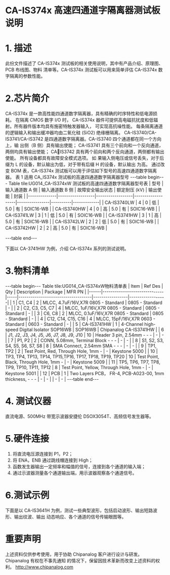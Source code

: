  # CA-IS374x 高速四通道字隔离器测试板说明


# 1. 描述
此份文件描述了 CA-IS374x 测试板的相关使用说明，其中有产品介绍、原理图、PCB 布线图、物料
清单等。CA-IS374x 测试板可以用来简单评估 CA-IS374x 数字隔离的参数性能。


# 2.芯片简介
CA-IS374x 是一款高性能四通道数字隔离器，具有精确的时序特性和低电源损耗。 在隔离 CMOS
数字 I/O 时， CA-IS374x 器件可提供高电磁抗扰度和低辐射。所有器件版本均具有施密特触发器输入，
可实现高抗噪性能。 每条隔离通道的逻辑输入和输出缓冲器均由二氧化硅 (SiO2) 绝缘栅隔离。
CA-IS3740/CA-IS3741/CA-IS3742 是四通道数字隔离器。CA-IS3740 四个通道都在同一个方向上，输
出侧（B 侧）具有输出使能； CA-IS3741 具有三个前向和一个反向通道，两侧均具有输出使能； CA￾IS3742 具有两个前向和两个反向通道，两侧都有输出使能。 所有设备都具有故障安全模式选项。 如
果输入侧电压或信号丢失，对于后缀为 L 的设备，默认输出为低，对于带有后缀 H 的设备，默认输出
为高。
通过改变 BOM 表，CA-IS374x 测试板可以用于评估如下型号的高速四通道数字隔离器。
表 1 适用 CA_IS374x 测试板的高速四通道数字隔离器型号
---table begin---
Table tile:UG014_CA-IS374xW 测试板的高速四通道数字隔离器型号表
| 型号         | 输入通道数 A 侧 | 输入通道数 B 侧 | 故障安全输出状态 | 额定耐压 (kV) | 输出使能 | 封装        |
|--------------|------------------|------------------|-------------------|----------------|----------|-------------|
| CA-IS3740LW  | 4                | 0                | 低                | 5.0            | 有       | SOIC16-WB   |
| CA-IS3740HW  | 4                | 0                | 高                | 5.0            | 有       | SOIC16-WB   |
| CA-IS3741LW  | 3                | 1                | 低                | 5.0            | 有       | SOIC16-WB   |
| CA-IS3741HW  | 3                | 1                | 高                | 5.0            | 有       | SOIC16-WB   |
| CA-IS3742LW  | 2                | 2                | 低                | 5.0            | 有       | SOIC16-WB   |
| CA-IS3742HW  | 2                | 2                | 高                | 5.0            | 有       | SOIC16-WB   |

---table end---


下面以 CA-3741HW 为例，介绍 CA-IS374x 系列的测试说明。


 # 3.物料清单
---table begin---
Table tile:UG014_CA-IS374xW物料清单表
| Item | Ref Des                      | Qty | Description                        | Package         | MFR PN           |
|------|------------------------------|-----|------------------------------------|-----------------|------------------|
| 1    | C1, C4                       | 2   | MLCC, 4.7uF/16V,X7R 0805 - Standard | 0805 - Standard | -                |
| 2    | C2, C3, C5, C7               | 4   | MLCC, 1uF/16V,X7R 0805 - Standard | 0805 - Standard | -                |
| 3    | C6, C8                       | 2   | MLCC, 0.1uF/16V,X7R 0805 - Standard | 0805 - Standard | -                |
| 4    | C12, C14, C15, C16           | 4   | MLCC, 15pF/16V,X7R 0603 - Standard | 0603 - Standard | -                |
| 5    | CA-IS3741HW                  | 1   | 4-Channel high-speed Digital Isolator SOP16WB | SOP16WB | Chipanalog CA-IS3741HW |
| 6    | J1, J2, J3, J4, J5, J6, J7, J8, J9, J10 | 10  | Header 3 pin, 2.54mm - - -           | -               | -                |
| 7    | P1, P2                       | 2   | CONN, 5.08mm, Terminal Block - - -  | -               | -                |
| 8    | S1, S2, S3, S4, S5, S6, S7, S8 | 8   | SMA Connect, 2.54mm SMA - - -        | -               | -                |
| 9    | TP1, TP2                     | 2   | Test Point, Red, Through Hole, 1mm - | -               | Keystone 5000    |
| 10   | TP3, TP4, TP13, TP14, TP15,TP16, TP17, TP18, TP19, TP20 | 10 | Test Point, Black, Through Hole, 1mm - | -          | Keystone 5009    |
| 11   | TP5, TP6, TP7, TP8, TP9, TP10, TP11, TP12 | 8 | Test Point, Yellow, Through Hole, 1mm - | -     | Keystone 5001    |
| 12   | PCB                          | 1   | Two Layers PCB， FR-4, PCB-A023-00, 1mm thickness, - - - | - | -                |
               | -           | -           |
---table end---




# 4. 测试仪器
直流电源、500MHz 带宽示波器安捷伦 DSOX3054T、高频信号发生器等。


# 5.硬件连接
1. 将直流电压源连接到 P1，P2；
2. 将 ENA，ENB 通过跳线帽连接到 High；
3. 函数发生器输出一定频率和幅值的信号，连接到各个通道的输入端；
4. 通过示波器测量各个通道输出端，用示波器观察各个通道信号。



# 6.测试示例
下面是以 CA-IS3641H 为例，测试一些典型波形，包括启动波形、输出短路波形、输出纹波、输出
动态响应、各个通道的信号传输眼图等。



# 重要声明
上述资料仅供参考使用，用于协助 Chipanalog 客户进行设计与研发。Chipanalog 有权在不事先通知
的情况下，保留因技术革新而改变上述资料的权利。
 http://www.chipanalog.com

